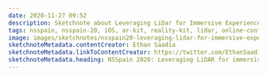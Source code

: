 ```yaml
---
date: 2020-11-27 09:52
description: Sketchnote about Leveraging LiDar for Immersive Experiences with RealityKit at NSSpain 2020
tags: nsspain, nsspain-20, iOS, ar-kit, reality-kit, lidar, online-conference
image: images/sketchnotes/nsspain20-leveraging-lidar-for-immersive-experiences-with-realitykit-small.jpg
sketchnoteMetadata.contentCreator: Ethan Saadia
sketchnoteMetadata.linkToContentCreator: https://twitter.com/EthanSaadia
sketchnoteMetadata.heading: NSSpain 2020: Leveraging LiDAR for immersive experiences with RealityKit
---
```

